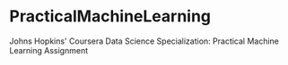 # PracticalMachineLearning
Johns Hopkins' Coursera Data Science Specialization: Practical Machine Learning Assignment
